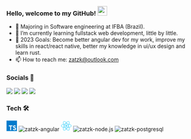 <div>
  <img align="left" width="10000" height="10" src ="https://i.imgur.com/mIOESEE.gif"/>
  


  <div align="right">
    <h3 align="left" marginLeft="50px"> Hello, welcome to my GitHub! <img width="25" height="25" src="https://emoji.gg/assets/emoji/8772_popcat.gif"/>  </h3> 
    <ul align="left">
      <li> 🔭 Majoring in Software engineering at IFBA (Brazil). </li>
      <li> 🌱 I’m currently learning fullstack web development, little by little. </li>
      <li> 💬 2023 Goals: Become better angular dev for my work, improve my skills in react/react native, better my knowledge in ui/ux design and learn rust. </li>
      <li> 📫 How to reach me:  <a href="mailto:zatzk.cnt@outlook.com">zatzk@outlook.com</a> </li>
    </ul>
  </div>



### Socials 🍕 


<a href = "https://www.behance.net/zatzk"><img width="28px" src="https://i.imgur.com/Gn6foBu.png" target="_blank"></a>
<a href="https://www.linkedin.com/in/zatzk/" target="_blank"><img width="28px" src="https://i.imgur.com/BeYHI3B.png" target="_blank"></a>
 <a href="https://discord.com/users/200665359626272769" target="_blank"><img width="28px" src="https://i.imgur.com/eQZoNaD.png" target="_blank"></a>
 <a href="https://open.spotify.com/user/koujitsu?si=c414895ceb07491d" target="_blank"><img width="28px" src="https://i.imgur.com/MLsj81t.png" target="_blank"></a>

<div>  
  
### Tech 🛠
  
  <div style="display: inline-block" style="color:DodgerBlue">
    <img align="justify" alt="zatzk-typescript" width="28px" src="https://raw.githubusercontent.com/devicons/devicon/1119b9f84c0290e0f0b38982099a2bd027a48bf1/icons/typescript/typescript-original.svg"/>
    <img align="justify" alt="zatzk-angular" width="28px"  src="https://cdn.jsdelivr.net/gh/devicons/devicon/icons/angularjs/angularjs-plain.svg" />
    <img align="justify" alt="zatzk-react.js" width="28px" src="https://github.com/devicons/devicon/blob/master/icons/react/react-original.svg">
    <img align="justify" alt="zatzk-node.js" width="28px" src="https://seeklogo.com/images/N/nodejs-logo-FBE122E377-seeklogo.com.png">
    <img align="justify" alt="zatzk-postgresql" width="28px" src="https://cdn.jsdelivr.net/gh/devicons/devicon/icons/postgresql/postgresql-original.svg" />
    
  </div>
</div>

  ###

  <img align="left" width="10000" height="10" src ="https://i.imgur.com/mIOESEE.gif"/>

</div>
  <!--
##
 
![Snake animation](https://github.com/zatzk/zatzk/blob/output/github-contribution-grid-snake.svg)

 ##
 
 <img src="https://komarev.com/ghpvc/?username=zatzk&label=Profile%20views&color=ce9927&style=flat" alt="zatzk" /> </p>
-->
